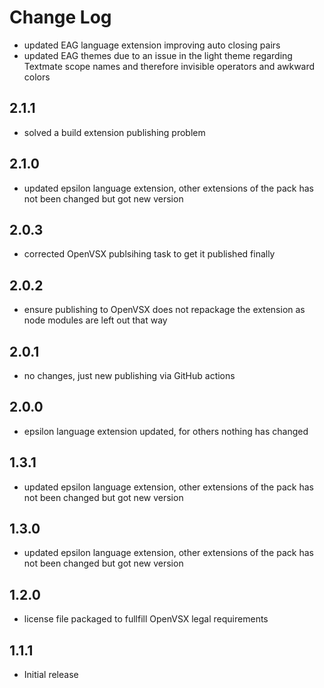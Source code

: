 # Change Log

- updated EAG language extension improving auto closing pairs
- updated EAG themes due to an issue in the light theme regarding Textmate scope names and therefore invisible operators and awkward colors

## 2.1.1
- solved a build extension publishing problem   

## 2.1.0
- updated epsilon language extension, other extensions of the pack has not been changed but got new version 

## 2.0.3
- corrected OpenVSX publsihing task to get it published finally

## 2.0.2
- ensure publishing to OpenVSX does not repackage the extension as node modules are left out that way  

## 2.0.1
- no changes, just new publishing via GitHub actions

## 2.0.0
- epsilon language extension updated, for others nothing has changed

## 1.3.1
- updated epsilon language extension, other extensions of the pack has not been changed but got new version 

## 1.3.0
- updated epsilon language extension, other extensions of the pack has not been changed but got new version 

## 1.2.0
- license file packaged to fullfill OpenVSX legal requirements

## 1.1.1
- Initial release
